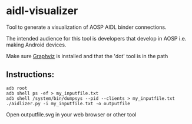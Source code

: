 # aidl-visualizer
Tool to generate a visualization of AOSP AIDL binder connections.

The intended audience for this tool is developers that develop in AOSP
i.e. making Android devices.

Make sure [Graphviz](https://graphviz.org) is installed and that the 'dot' tool is in the path

## Instructions:

    adb root
    adb shell ps -ef > my_inputfile.txt
    adb shell /system/bin/dumpsys --pid --clients > my_inputfile.txt
    ./aidlizer.py -i my_inputfile.txt -o outputfile


Open outputfile.svg in your web browser or other tool


